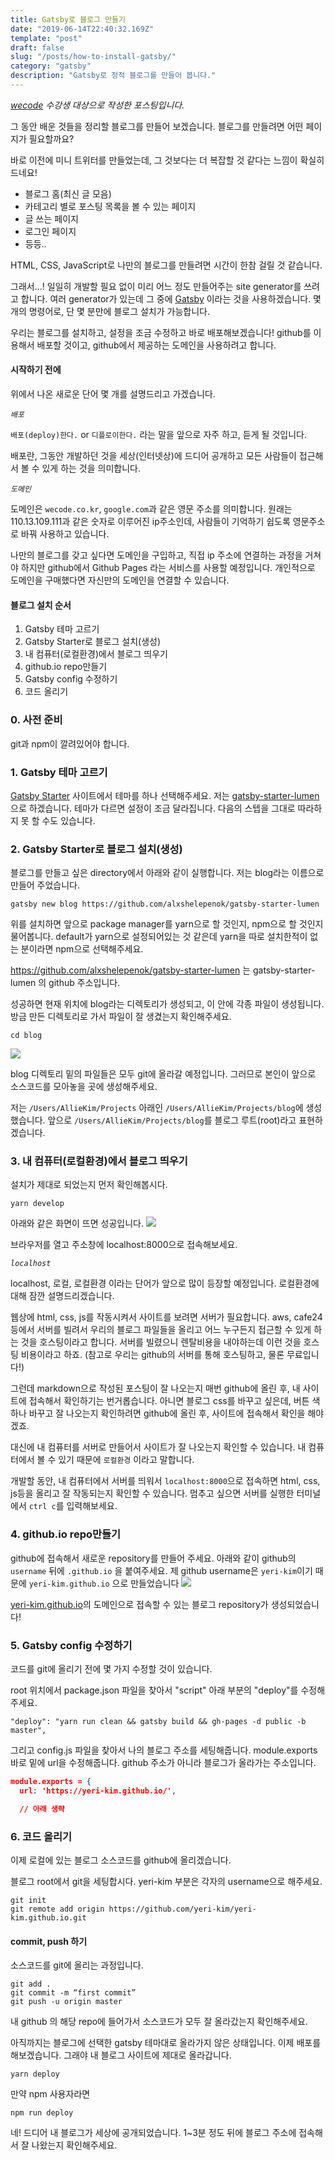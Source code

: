 ```yaml
---
title: Gatsby로 블로그 만들기
date: "2019-06-14T22:40:32.169Z"
template: "post"
draft: false
slug: "/posts/how-to-install-gatsby/"
category: "gatsby"
description: "Gatsby로 정적 블로그를 만들어 봅니다."
---
```


_[wecode](https://wecode.co.kr) 수강생 대상으로 작성한 포스팅입니다._

그 동안 배운 것들을 정리할 블로그를 만들어 보겠습니다. 블로그를 만들려면 어떤 페이지가 필요할까요?

바로 이전에 미니 트위터를 만들었는데, 그 것보다는 더 복잡할 것 같다는 느낌이 확실히 드네요!

* 블로그 홈(최신 글 모음)
* 카테고리 별로 포스팅 목록을 볼 수 있는 페이지
* 글 쓰는 페이지
* 로그인 페이지
* 등등..

HTML, CSS, JavaScript로 나만의 블로그를 만들려면 시간이 한참 걸릴 것 같습니다.

그래서...! 일일히 개발할 필요 없이 미리 어느 정도 만들어주는 site generator를 쓰려고 합니다.
여러 generator가 있는데 그 중에 [Gatsby](https://www.gatsbyjs.org/) 이라는 것을 사용하겠습니다.
몇 개의 명령어로, 단 몇 분만에 블로그 설치가 가능합니다.

우리는 블로그를 설치하고, 설정을 조금 수정하고 바로 배포해보겠습니다!
github를 이용해서 배포할 것이고, github에서 제공하는 도메인을 사용하려고 합니다.

#### 시작하기 전에
위에서 나온 새로운 단어 몇 개를 설명드리고 가겠습니다.

_`배포`_

`배포(deploy)한다.` or `디플로이한다.` 라는 말을 앞으로 자주 하고, 듣게 될 것입니다.

배포란, 그동안 개발하던 것을 세상(인터넷상)에 드디어 공개하고 모든 사람들이 접근해서 볼 수 있게 하는 것을 의미합니다.


_`도메인`_

도메인은 `wecode.co.kr`, `google.com`과 같은 영문 주소를 의미합니다.
원래는 110.13.109.111과 같은 숫자로 이루어진 ip주소인데, 사람들이 기억하기 쉽도록 영문주소로 바꿔 사용하고 있습니다.

나만의 블로그를 갖고 싶다면 도메인을 구입하고, 직접 ip 주소에 연결하는 과정을 거쳐야 하지만 github에서 Github Pages 라는 서비스를 사용할 예정입니다.
개인적으로 도메인을 구매했다면 자신만의 도메인을 연결할 수 있습니다.

#### 블로그 설치 순서
1. Gatsby 테마 고르기
2. Gatsby Starter로 블로그 설치(생성)
3. 내 컴퓨터(로컬환경)에서 블로그 띄우기
4. github.io repo만들기
5. Gatsby config 수정하기
6. 코드 올리기

### 0. 사전 준비

git과 npm이 깔려있어야 합니다.

### 1. Gatsby 테마 고르기
[Gatsby Starter](https://www.gatsbyjs.org/starters/?v=2) 사이트에서 테마를 하나 선택해주세요.
저는 [gatsby-starter-lumen](https://www.gatsbyjs.org/starters/alxshelepenok/gatsby-starter-lumen/) 으로 하겠습니다.
테마가 다르면 설정이 조금 달라집니다. 다음의 스텝을 그대로 따라하지 못 할 수도 있습니다.

### 2. Gatsby Starter로 블로그 설치(생성)

블로그를 만들고 싶은 directory에서 아래와 같이 실행합니다.
저는 blog라는 이름으로 만들어 주었습니다.
```
gatsby new blog https://github.com/alxshelepenok/gatsby-starter-lumen
```
위를 설치하면 앞으로 package manager를 yarn으로 할 것인지, npm으로 할 것인지 물어봅니다.
default가 yarn으로 설정되어있는 것 같은데 yarn을 따로 설치한적이 없는 분이라면 npm으로 선택해주세요.

https://github.com/alxshelepenok/gatsby-starter-lumen 는 gatsby-starter-lumen 의 github 주소입니다.

성공하면 현재 위치에 blog라는 디렉토리가 생성되고, 이 안에 각종 파일이 생성됩니다.
방금 만든 디렉토리로 가서 파일이 잘 생겼는지 확인해주세요.
```
cd blog
```
![](/media/190614-1.png)

blog 디렉토리 밑의 파일들은 모두 git에 올라갈 예정입니다.
그러므로 본인이 앞으로 소스코드를 모아놓을 곳에 생성해주세요.

저는 `/Users/AllieKim/Projects` 아래인
`/Users/AllieKim/Projects/blog`에 생성했습니다. 앞으로 `/Users/AllieKim/Projects/blog`를 블로그 루트(root)라고 표현하겠습니다.



### 3. 내 컴퓨터(로컬환경)에서 블로그 띄우기

설치가 제대로 되었는지 먼저 확인해봅시다.
```
yarn develop
```
아래와 같은 화면이 뜨면 성공입니다.
![](/media/190614-2.png)

브라우저를 열고 주소창에 localhost:8000으로 접속해보세요.

_`localhost`_

localhost, 로컬, 로컬환경 이라는 단어가 앞으로 많이 등장할 예정입니다. 로컬환경에 대해 잠깐 설명드리겠습니다.

웹상에 html, css, js를 작동시켜서 사이트를 보려면 서버가 필요합니다.
aws, cafe24 등에서 서버를 빌려서 우리의 블로그 파일들을 올리고 어느 누구든지 접근할 수 있게 하는 것을 호스팅이라고 합니다.
서버를 빌렸으니 렌탈비용을 내야하는데 이런 것을 호스팅 비용이라고 하죠. (참고로 우리는 github의 서버를 통해 호스팅하고, 물론 무료입니다!)

그런데 markdown으로 작성된 포스팅이 잘 나오는지 매번 github에 올린 후, 내 사이트에 접속해서 확인하기는 번거롭습니다.
아니면 블로그 css를 바꾸고 싶은데, 버튼 색 하나 바꾸고 잘 나오는지 확인하려면 github에 올린 후, 사이트에 접속해서 확인을 해야겠죠.

대신에 내 컴퓨터를 서버로 만들어서 사이트가 잘 나오는지 확인할 수 있습니다.
내 컴퓨터에서 볼 수 있기 때문에 `로컬환경` 이라고 말합니다.

개발할 동안, 내 컴퓨터에서 서버를 띄워서 `localhost:8000`으로 접속하면 html, css, js등을 올리고 잘 작동되는지 확인할 수 있습니다.
멈추고 싶으면 서버를 실행한 터미널에서 `ctrl c`를 입력해보세요.



### 4. github.io repo만들기
github에 접속해서 새로운 repository를 만들어 주세요. 아래와 같이 github의 `username` 뒤에 `.github.io` 을 붙여주세요.
제 github username은 `yeri-kim`이기 때문에 `yeri-kim.github.io` 으로 만들었습니다
![](/media/190227-5.png)

[yeri-kim.github.io](yeri-kim.github.io)의 도메인으로 접속할 수 있는 블로그 repository가 생성되었습니다!


### 5. Gatsby config 수정하기
코드를 git에 올리기 전에 몇 가지 수정할 것이 있습니다.

root 위치에서 package.json 파일을 찾아서 "script" 아래 부분의 "deploy"를 수정해주세요.
```
"deploy": "yarn run clean && gatsby build && gh-pages -d public -b master",
```

그리고 config.js 파일을 찾아서 나의 블로그 주소를 세팅해줍니다. module.exports 바로 밑에 url을 수정해줍니다.
github 주소가 아니라 블로그가 올라가는 주소입니다.

```json
module.exports = {
  url: 'https://yeri-kim.github.io/',

  // 아래 생략
```

### 6. 코드 올리기
이제 로컬에 있는 블로그 소스코드를 github에 올리겠습니다.

블로그 root에서 git을 세팅합시다. yeri-kim 부분은 각자의 username으로 해주세요.
```
git init
git remote add origin https://github.com/yeri-kim/yeri-kim.github.io.git
```


#### commit, push 하기
소스코드를 git에 올리는 과정입니다.
```
git add .
git commit -m “first commit”
git push -u origin master
```

내 github 의 해당 repo에 들어가서 소스코드가 모두 잘 올라갔는지 확인해주세요.

아직까지는 블로그에 선택한 gatsby 테마대로 올라가지 않은 상태입니다. 이제 배포를 해보겠습니다. 그래야 내 블로그 사이트에 제대로 올라갑니다.
```
yarn deploy
```
만약 npm 사용자라면
```
npm run deploy
```

네! 드디어 내 블로그가 세상에 공개되었습니다. 1~3분 정도 뒤에 블로그 주소에 접속해서 잘 나왔는지 확인해주세요.
